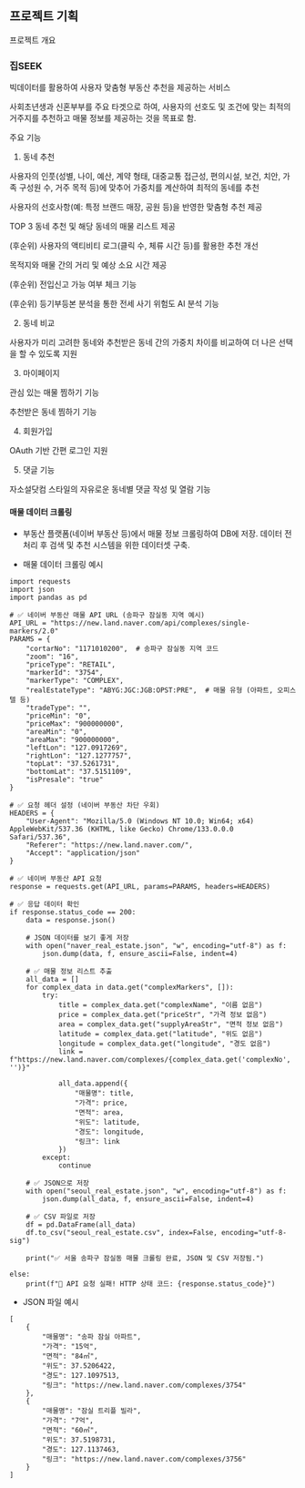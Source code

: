 ## 프로젝트 기획

프로젝트 개요

### 집SEEK

빅데이터를 활용하여 사용자 맞춤형 부동산 추천을 제공하는 서비스

사회초년생과 신혼부부를 주요 타겟으로 하여, 사용자의 선호도 및 조건에 맞는 최적의 거주지를 추천하고 매물 정보를 제공하는 것을 목표로 함.

주요 기능

1. 동네 추천

사용자의 인풋(성별, 나이, 예산, 계약 형태, 대중교통 접근성, 편의시설, 보건, 치안, 가족 구성원 수, 거주 목적 등)에 맞추어 가중치를 계산하여 최적의 동네를 추천

사용자의 선호사항(예: 특정 브랜드 매장, 공원 등)을 반영한 맞춤형 추천 제공

TOP 3 동네 추천 및 해당 동네의 매물 리스트 제공

(후순위) 사용자의 액티비티 로그(클릭 수, 체류 시간 등)를 활용한 추천 개선

목적지와 매물 간의 거리 및 예상 소요 시간 제공

(후순위) 전입신고 가능 여부 체크 기능

(후순위) 등기부등본 분석을 통한 전세 사기 위험도 AI 분석 기능

2. 동네 비교

사용자가 미리 고려한 동네와 추천받은 동네 간의 가중치 차이를 비교하여 더 나은 선택을 할 수 있도록 지원

3. 마이페이지

관심 있는 매물 찜하기 기능

추천받은 동네 찜하기 기능

4. 회원가입

OAuth 기반 간편 로그인 지원

5. 댓글 기능

자소설닷컴 스타일의 자유로운 동네별 댓글 작성 및 열람 기능


#### 매물 데이터 크롤링

- 부동산 플랫폼(네이버 부동산 등)에서 매물 정보 크롤링하여 DB에 저장. 데이터 전처리 후 검색 및 추천 시스템을 위한 데이터셋 구축. 

- 매물 데이터 크롤링 예시 
```
import requests
import json
import pandas as pd

# ✅ 네이버 부동산 매물 API URL (송파구 잠실동 지역 예시)
API_URL = "https://new.land.naver.com/api/complexes/single-markers/2.0"
PARAMS = {
    "cortarNo": "1171010200",  # 송파구 잠실동 지역 코드
    "zoom": "16",
    "priceType": "RETAIL",
    "markerId": "3754",
    "markerType": "COMPLEX",
    "realEstateType": "ABYG:JGC:JGB:OPST:PRE",  # 매물 유형 (아파트, 오피스텔 등)
    "tradeType": "",
    "priceMin": "0",
    "priceMax": "900000000",
    "areaMin": "0",
    "areaMax": "900000000",
    "leftLon": "127.0917269",
    "rightLon": "127.1277757",
    "topLat": "37.5261731",
    "bottomLat": "37.5151109",
    "isPresale": "true"
}

# ✅ 요청 헤더 설정 (네이버 부동산 차단 우회)
HEADERS = {
    "User-Agent": "Mozilla/5.0 (Windows NT 10.0; Win64; x64) AppleWebKit/537.36 (KHTML, like Gecko) Chrome/133.0.0.0 Safari/537.36",
    "Referer": "https://new.land.naver.com/",
    "Accept": "application/json"
}

# ✅ 네이버 부동산 API 요청
response = requests.get(API_URL, params=PARAMS, headers=HEADERS)

# ✅ 응답 데이터 확인
if response.status_code == 200:
    data = response.json()
    
    # JSON 데이터를 보기 좋게 저장
    with open("naver_real_estate.json", "w", encoding="utf-8") as f:
        json.dump(data, f, ensure_ascii=False, indent=4)

    # ✅ 매물 정보 리스트 추출
    all_data = []
    for complex_data in data.get("complexMarkers", []):
        try:
            title = complex_data.get("complexName", "이름 없음")
            price = complex_data.get("priceStr", "가격 정보 없음")
            area = complex_data.get("supplyAreaStr", "면적 정보 없음")
            latitude = complex_data.get("latitude", "위도 없음")
            longitude = complex_data.get("longitude", "경도 없음")
            link = f"https://new.land.naver.com/complexes/{complex_data.get('complexNo', '')}"

            all_data.append({
                "매물명": title,
                "가격": price,
                "면적": area,
                "위도": latitude,
                "경도": longitude,
                "링크": link
            })
        except:
            continue

    # ✅ JSON으로 저장
    with open("seoul_real_estate.json", "w", encoding="utf-8") as f:
        json.dump(all_data, f, ensure_ascii=False, indent=4)

    # ✅ CSV 파일로 저장
    df = pd.DataFrame(all_data)
    df.to_csv("seoul_real_estate.csv", index=False, encoding="utf-8-sig")

    print("✅ 서울 송파구 잠실동 매물 크롤링 완료, JSON 및 CSV 저장됨.")

else:
    print(f"🚨 API 요청 실패! HTTP 상태 코드: {response.status_code}")
```

- JSON 파일 예시

```
[
    {
        "매물명": "송파 잠실 아파트",
        "가격": "15억",
        "면적": "84㎡",
        "위도": 37.5206422,
        "경도": 127.1097513,
        "링크": "https://new.land.naver.com/complexes/3754"
    },
    {
        "매물명": "잠실 트리플 빌라",
        "가격": "7억",
        "면적": "60㎡",
        "위도": 37.5198731,
        "경도": 127.1137463,
        "링크": "https://new.land.naver.com/complexes/3756"
    }
]
```

